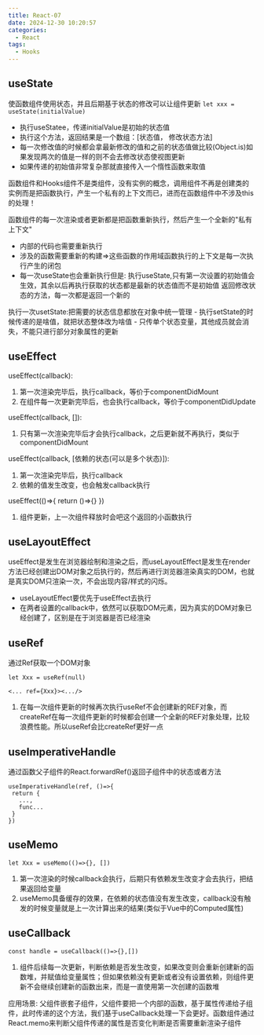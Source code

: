 ```yaml
---
title: React-07
date: 2024-12-30 10:20:57
categories:
  - React
tags:
  - Hooks
---
```


## useState
使函数组件使用状态，并且后期基于状态的修改可以让组件更新
`let xxx = useState(initialValue)`
- 执行useStatee，传递initialValue是初始的状态值
- 执行这个方法，返回结果是一个数组：[状态值， 修改状态方法] 
- 每一次修改值的时候都会拿最新修改的值和之前的状态值做比较(Object.is)如果发现两次的值是一样的则不会去修改状态使视图更新
- 如果传递的初始值非常复杂那就直接传入一个惰性函数来取值

函数组件和Hooks组件不是类组件，没有实例的概念，调用组件不再是创建类的实例而是把函数执行，产生一个私有的上下文而已，进而在函数组件中不涉及this的处理！

函数组件的每一次渲染或者更新都是把函数重新执行，然后产生一个全新的"私有上下文"
- 内部的代码也需要重新执行
- 涉及的函数需要重新的构建=>这些函数的作用域函数执行的上下文是每一次执行产生的闭包
- 每一次useState也会重新执行但是:
    执行useState,只有第一次设置的初始值会生效，其余以后再执行获取的状态都是最新的状态值而不是初始值
    返回修改状态的方法，每一次都是返回一个新的

执行一次usetState:把需要的状态信息都放在对象中统一管理
    - 执行setState的时候传递的是啥值，就把状态整体改为啥值
    - 只传单个状态变量，其他成员就会消失，不能只进行部分对象属性的更新


## useEffect
useEffect(callback): 
1. 第一次渲染完毕后，执行callback，等价于componentDidMount
2. 在组件每一次更新完毕后，也会执行callback，等价于componentDidUpdate

useEffect(callback, []):
1. 只有第一次渲染完毕后才会执行callback，之后更新就不再执行，类似于componentDidMount

useEffect(callback, [依赖的状态(可以是多个状态)]):
1. 第一次渲染完毕后，执行callback
2. 依赖的值发生改变，也会触发callback执行

useEffect(()=>{
    return ()=>{}
})
1. 组件更新，上一次组件释放时会吧这个返回的小函数执行


## useLayoutEffect
useEffect是发生在浏览器绘制和渲染之后，而useLayoutEffect是发生在render方法已经创建出DOM对象之后执行的，然后再进行浏览器渲染真实的DOM，也就是真实DOM只渲染一次，不会出现内容/样式的闪烁。 
- useLayoutEffect要优先于useEffect去执行
- 在两者设置的callback中，依然可以获取DOM元素，因为真实的DOM对象已经创建了，区别是在于浏览器是否已经渲染


## useRef
通过Ref获取一个DOM对象
```
let Xxx = useRef(null)

<... ref={Xxx}><.../>
```
 1. 在每一次组件更新的时候再次执行useRef不会创建新的REF对象，而createRef在每一次组件更新的时候都会创建一个全新的REF对象处理，比较浪费性能。所以useRef会比createRef更好一点

 
 ## useImperativeHandle
 通过函数父子组件的React.forwardRef()返回子组件中的状态或者方法
 ```
 useImperativeHandle(ref, ()=>{
  return {
    ...,
    func...
  }
 })
 ```


 ## useMemo
`let Xxx = useMemo(()=>{}, [])`
1. 第一次渲染的时候callback会执行，后期只有依赖发生改变才会去执行，把结果返回给变量
2. useMemo具备缓存的效果，在依赖的状态值没有发生改变，callback没有触发的时候变量就是上一次计算出来的结果(类似于Vue中的Computed属性)


## useCallback
`const handle = useCallback(()=>{},[])`
1. 组件后续每一次更新，判断依赖是否发生改变，如果改变则会重新创建新的函数堆，并赋值给变量属性；但如果依赖没有更新或者没有设置依赖，则组件更新不会继续创建新的函数出来，而是一直使用第一次创建的函数堆

应用场景: 父组件嵌套子组件，父组件要把一个内部的函数，基于属性传递给子组件，此时传递的这个方法，我们基于useCallback处理一下会更好。函数组件通过React.memo来判断父组件传递的属性是否变化判断是否需要重新渲染子组件